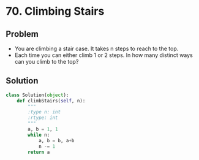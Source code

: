 # 70. Climbing Stairs

## Problem
- You are climbing a stair case. It takes n steps to reach to the top.
- Each time you can either climb 1 or 2 steps. In how many distinct ways can you climb to the top?

## Solution
```python
class Solution(object):
    def climbStairs(self, n):
        """
        :type n: int
        :rtype: int
        """
        a, b = 1, 1
        while n:
            a, b = b, a+b
            n -= 1
        return a
```
